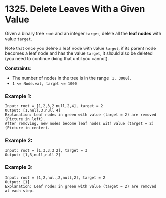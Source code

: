 # 1325. Delete Leaves With a Given Value

Given a binary tree `root` and an integer `target`, delete all the **leaf nodes** with value `target`.

Note that once you delete a leaf node with value `target`, if its parent node becomes a leaf node and has the value `target`, it should also be deleted (you need to continue doing that until you cannot).

**Constraints**:
- The number of nodes in the tree is in the range `[1, 3000]`.
- `1 <= Node.val, target <= 1000`

### Example 1:
```
Input: root = [1,2,3,2,null,2,4], target = 2
Output: [1,null,3,null,4]
Explanation: Leaf nodes in green with value (target = 2) are removed (Picture in left). 
After removing, new nodes become leaf nodes with value (target = 2) (Picture in center).
```

### Example 2:
```
Input: root = [1,3,3,3,2], target = 3
Output: [1,3,null,null,2]
```

### Example 3:
```
Input: root = [1,2,null,2,null,2], target = 2
Output: [1]
Explanation: Leaf nodes in green with value (target = 2) are removed at each step.
```
